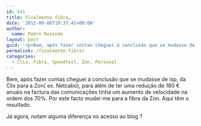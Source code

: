 ```yaml
---
id: 541
title: Finalmente fibra…
date: '2012-09-06T19:37:41+00:00'
author: 
  name: Pedro Resende
layout: post
guid: '<p>Bem, após fazer contas cheguei à conclusão que se mudasse de isp, da Clix para a Zon( ex. Netcabo), para além de ter uma redução de 180 € anuais na factura das comunicações tinha um aumento de velocidade na ordem dos 70%. Por este facto mudei-me para a'
permalink: /finalmente-fibra/
categories:
  - Clix, Fibra, Speedtest, Zon, Personal
---
```

Bem, após fazer contas cheguei à conclusão que se mudasse de isp, da Clix para a Zon( ex. Netcabo), para além de ter uma redução de 180 € anuais na factura das comunicações tinha um aumento de velocidade na ordem dos 70%. Por este facto mudei-me para a fibra da Zon. Aqui têm o resultado.

Já agora, notam alguma diferença no acesso ao blog ?